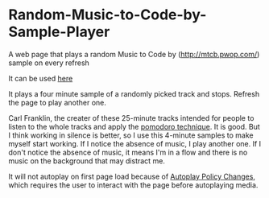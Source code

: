 # Random-Music-to-Code-by-Sample-Player
A web page that plays a random Music to Code by (http://mtcb.pwop.com/) sample on every refresh

It can be used [here](http://yunus.hacettepe.edu.tr/~erhan03/mtcb/)

It plays a four minute sample of a randomly picked track and stops. Refresh the page to play another one.

Carl Franklin, the creater of these 25-minute tracks intended for people to listen to the whole tracks and apply the [pomodoro technique](https://en.wikipedia.org/wiki/Pomodoro_Technique). It is good. But I think working in silence is better, so I use this 4-minute samples to make myself start working. If I notice the absence of music, I play another one. If I don't notice the absence of music, it means I'm in a flow and there is no music on the background that may distract me.

It will not autoplay on first page load because of [Autoplay Policy Changes](https://developers.google.com/web/updates/2017/09/autoplay-policy-changes), which requires the user to interact with the page before autoplaying media.
